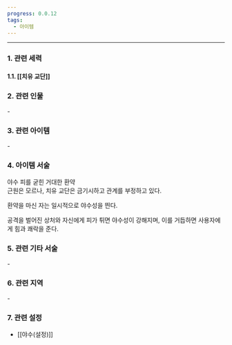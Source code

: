 ```yaml
---
progress: 0.0.12
tags:
  - 아이템
---
```

---
### 1. 관련 세력 
#### 1.1. [[치유 교단]]

### 2. 관련 인물
\-

### 3. 관련 아이템
\-

### 4. 아이템 서술
야수 피를 굳힌 거대한 환약  
근원은 모르나, 치유 교단은 금기시하고 관계를 부정하고 있다.  
  
환약을 마신 자는 일시적으로 야수성을 띈다.  
  
공격을 벌어진 상처와 자신에게 피가 튀면 야수성이 강해지며, 이를 거듭하면 사용자에게 힘과 쾌락을 준다.

### 5. 관련 기타 서술
\-

### 6. 관련 지역
\-

### 7. 관련 설정
- [[야수(설정)]]
